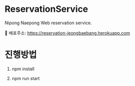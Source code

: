 # ReservationService

Nipong Naepong Web reservation service.

🍄 배포주소: https://reservation-jeongbaebang.herokuapp.com
# 진행방법

1. npm install

2. npm run start
